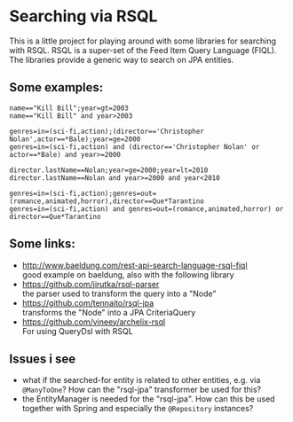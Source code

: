 # Searching via RSQL

This is a little project for playing around with some libraries for searching with RSQL.
RSQL is a super-set of the Feed Item Query Language (FIQL). The libraries provide a generic
way to search on JPA entities.

## Some examples:

    name=="Kill Bill";year=gt=2003
    name=="Kill Bill" and year>2003
    
    genres=in=(sci-fi,action);(director=='Christopher Nolan',actor==*Bale);year=ge=2000
    genres=in=(sci-fi,action) and (director=='Christopher Nolan' or actor==*Bale) and year>=2000
    
    director.lastName==Nolan;year=ge=2000;year=lt=2010
    director.lastName==Nolan and year>=2000 and year<2010
    
    genres=in=(sci-fi,action);genres=out=(romance,animated,horror),director==Que*Tarantino
    genres=in=(sci-fi,action) and genres=out=(romance,animated,horror) or director==Que*Tarantino

## Some links:

* http://www.baeldung.com/rest-api-search-language-rsql-fiql  
good example on baeldung, also with the following library
* https://github.com/jirutka/rsql-parser  
the parser used to transform the query into a "Node"
* https://github.com/tennaito/rsql-jpa  
transforms the "Node" into a JPA CriteriaQuery
* https://github.com/vineey/archelix-rsql  
For using QueryDsl with RSQL

## Issues i see

* what if the searched-for entity is related to other entities, e.g. via `@ManyToOne`? How can the "rsql-jpa"
transformer be used for this?
* the EntityManager is needed for the "rsql-jpa". How can this be used together with Spring and especially the
`@Repository` instances?
